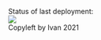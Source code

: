 Status of last deployment: <br>
<img src="https://github.com/ivancovalch/covid/workflows/CI/badge.svg?branch=master"><br>
Copyleft  by Ivan 2021
